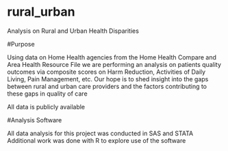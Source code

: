 # rural_urban


Analysis on Rural and Urban Health Disparities 

#Purpose

Using data on Home Health agencies from the Home Health Compare and Area Health Resource File 
we are performing an analysis on patients quality outcomes via composite scores on Harm Reduction,
Activities of Daily Living, Pain Management, etc. Our hope is to shed insight into the gaps between
rural and urban care providers and the factors contributing to these gaps in quality of care

All data is publicly available 

#Analysis Software


All data analysis for this project was conducted in SAS and STATA 
Additional work was done with R to explore use of the software


